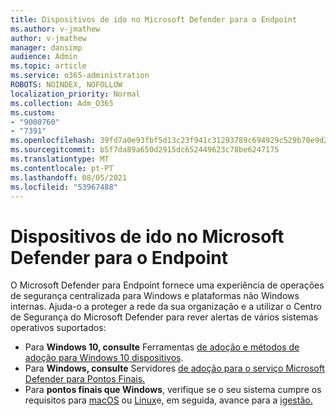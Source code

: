```yaml
---
title: Dispositivos de ido no Microsoft Defender para o Endpoint
ms.author: v-jmathew
author: v-jmathew
manager: dansimp
audience: Admin
ms.topic: article
ms.service: o365-administration
ROBOTS: NOINDEX, NOFOLLOW
localization_priority: Normal
ms.collection: Adm_O365
ms.custom:
- "9000760"
- "7391"
ms.openlocfilehash: 39fd7a0e93fbf5d13c23f941c31293789c694929c529b70e9d2a9558dc3f2874
ms.sourcegitcommit: b5f7da89a650d2915dc652449623c78be6247175
ms.translationtype: MT
ms.contentlocale: pt-PT
ms.lasthandoff: 08/05/2021
ms.locfileid: "53967488"
---
```

# <a name="onboard-devices-to-microsoft-defender-for-endpoint"></a>Dispositivos de ido no Microsoft Defender para o Endpoint

O Microsoft Defender para Endpoint fornece uma experiência de operações de segurança centralizada para Windows e plataformas não Windows internas. Ajuda-o a proteger a rede da sua organização e a utilizar o Centro de Segurança do Microsoft Defender para rever alertas de vários sistemas operativos suportados:

- Para **Windows 10, consulte** Ferramentas [de adoção e métodos de adoção para Windows 10 dispositivos](https://go.microsoft.com/fwlink/?linkid=2143460).
- Para **Windows, consulte** Servidores [de adoção para o serviço Microsoft Defender para Pontos Finais.](https://go.microsoft.com/fwlink/?linkid=2143627)
- Para **pontos finais que Windows**, verifique se o seu sistema cumpre os requisitos para [macOS](https://go.microsoft.com/fwlink/?linkid=2143461) ou [Linux](https://go.microsoft.com/fwlink/?linkid=2143462)e, em seguida, avance para a [igestão.](https://go.microsoft.com/fwlink/?linkid=2143628)
